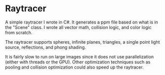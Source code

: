 # Raytracer
A simple raytracer I wrote in C#. It generates a ppm file based on what is in the "Scene" class. I wrote all vector math, collision logic, and color logic from scratch.

The raytracer supports spheres, infinite planes, triangles, a single point light source, reflections, and phong shading.

It is fairly slow to run on large images since it does not use parallelization (either with threads or the GPU). Other optimization techniques such as pooling and collision optimization could also speed up the raytracer.

